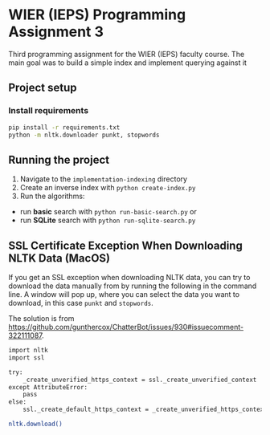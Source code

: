 # WIER (IEPS) Programming Assignment 3
Third programming assignment for the WIER (IEPS) faculty course. 
The main goal was to build a simple index and implement querying against it

## Project setup


### Install requirements

```bash
pip install -r requirements.txt
python -m nltk.downloader punkt, stopwords
```

## Running the project
1. Navigate to the `implementation-indexing` directory
2. Create an inverse index with `python create-index.py`
3. Run the algorithms:
- run **basic** search with `python run-basic-search.py` or
- run **SQLite** search with `python run-sqlite-search.py`

## SSL Certificate Exception When Downloading NLTK Data (MacOS)
If you get an SSL exception when downloading NLTK data, you can try to download the data manually from by running the following in the command line. A window will pop up, where you can select the data you want to download, in this case `punkt` and `stopwords`.

The solution is from https://github.com/gunthercox/ChatterBot/issues/930#issuecomment-322111087.
```bash
import nltk
import ssl

try:
    _create_unverified_https_context = ssl._create_unverified_context
except AttributeError:
    pass
else:
    ssl._create_default_https_context = _create_unverified_https_context

nltk.download()
```